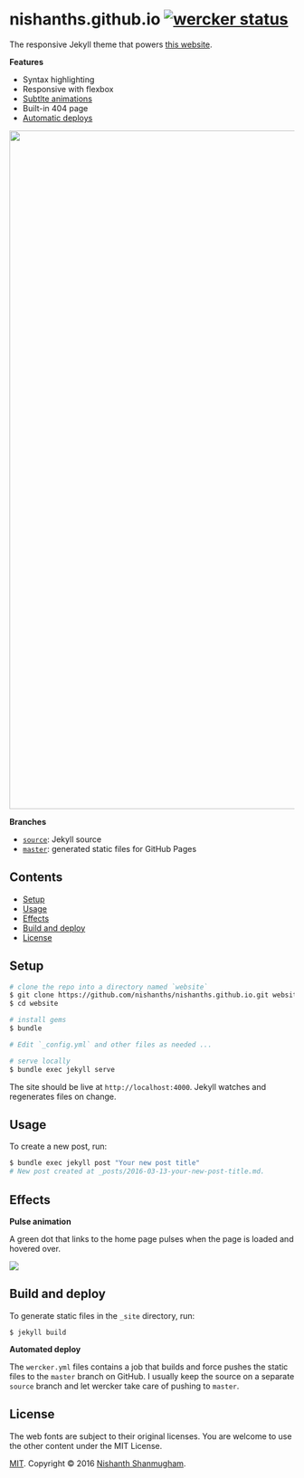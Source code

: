 # nishanths.github.io [![wercker status](https://app.wercker.com/status/fba89a110952058b1ed018f98722af1e/s/source "wercker status")](https://app.wercker.com/project/bykey/fba89a110952058b1ed018f98722af1e)

The responsive Jekyll theme that powers [this website](https://nishanths.github.io).

**Features**

- Syntax highlighting
- Responsive with flexbox
- [Subtlte animations](#effects)
- Built-in 404 page
- [Automatic deploys](#build-and-deploy)

<img src="http://cl.ly/0U142h3i003v/Screen%20Shot%202016-03-13%20at%2012.51.27%20PM.png" width=1200>

**Branches**

- [`source`](https://github.com/nishanths/nishanths.github.io/tree/source): Jekyll source
- [`master`](https://github.com/nishanths/nishanths.github.io/tree/master): generated static files for GitHub Pages

## Contents

* [Setup](#setup)
* [Usage](#usage)
* [Effects](#effects)
* [Build and deploy](#build-and-deploy)
* [License](#license)

## Setup

```bash
# clone the repo into a directory named `website`
$ git clone https://github.com/nishanths/nishanths.github.io.git website
$ cd website

# install gems
$ bundle

# Edit `_config.yml` and other files as needed ...

# serve locally
$ bundle exec jekyll serve
```

The site should be live at `http://localhost:4000`. Jekyll watches and regenerates files on change.


## Usage

To create a new post, run:

```bash
$ bundle exec jekyll post "Your new post title"
# New post created at _posts/2016-03-13-your-new-post-title.md.
```

## Effects


**Pulse animation**

A green dot that links to the home page pulses when the page is loaded and hovered over.

![](http://cl.ly/363x0X1u320j/pulse.gif)

## Build and deploy


To generate static files in the `_site` directory, run:

```
$ jekyll build
```

**Automated deploy**

The `wercker.yml` files contains a job that builds and force pushes the static files to the `master` branch on GitHub. I usually keep the source on a separate `source` branch and let wercker take care of pushing to `master`.


## License

The web fonts are subject to their original licenses. You are welcome to use the other content under the MIT License.

[MIT](http://nishanths.mit-license.org). Copyright © 2016 [Nishanth Shanmugham](https://github.com/nishanths).
